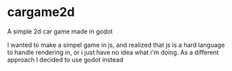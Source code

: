 # cargame2d
A simple 2d car game made in godot

I wanted to make a simpel game in js, and realized that js is a hard language to handle rendering in, or i just have no idea what i'm doing. As a different approach I decided to use godot instead
